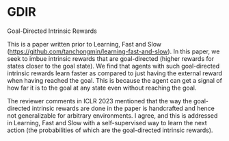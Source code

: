 # GDIR
Goal-Directed Intrinsic Rewards

This is a paper written prior to Learning, Fast and Slow (https://github.com/tanchongmin/learning-fast-and-slow).
In this paper, we seek to imbue intrinsic rewards that are goal-directed (higher rewards for states closer to the goal state). We find that agents with such goal-directed intrinsic rewards learn faster as compared to just having the external reward when having reached the goal. This is because the agent can get a signal of how far it is to the goal at any state even without reaching the goal.

The reviewer comments in ICLR 2023 mentioned that the way the goal-directed intrinsic rewards are done in the paper is handcrafted and hence not generalizable for arbitrary environments. I agree, and this is addressed in Learning, Fast and Slow with a self-supervised way to learn the next action (the probabilities of which are the goal-directed intrinsic rewards).
